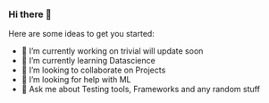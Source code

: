 ### Hi there 👋


Here are some ideas to get you started:

- 🔭 I’m currently working on trivial will update soon 
- 🌱 I’m currently learning Datascience
- 👯 I’m looking to collaborate on Projects
- 🤔 I’m looking for help with ML
- 💬 Ask me about Testing tools, Frameworks and any random stuff 

